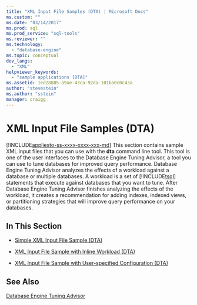 ```yaml
---
title: "XML Input File Samples (DTA) | Microsoft Docs"
ms.custom: ""
ms.date: "03/14/2017"
ms.prod: sql
ms.prod_service: "sql-tools"
ms.reviewer: ""
ms.technology: 
  - "database-engine"
ms.topic: conceptual
dev_langs: 
  - "XML"
helpviewer_keywords: 
  - "sample applications [DTA]"
ms.assetid: 1ed28805-a9ae-43ca-92da-101ba0c0c43a
author: "stevestein"
ms.author: "sstein"
manager: craigg
---
```

# XML Input File Samples (DTA)
[!INCLUDE[appliesto-ss-xxxx-xxxx-xxx-md](../../includes/appliesto-ss-xxxx-xxxx-xxx-md.md)]
  This section contains sample XML input files that you can use with the **dta** command line tool. This tool is one of the user interfaces to the Database Engine Tuning Advisor, a tool you can use to tune databases for improved query performance. Database Engine Tuning Advisor analyzes the effects of a workload against a database or multiple databases. A workload is a set of [!INCLUDE[tsql](../../includes/tsql-md.md)] statements that execute against databases that you want to tune. After Database Engine Tuning Advisor finishes analyzing the effects of the workload, it creates a recommendation for adding indexes, indexed views, or partitioning strategies that will improve query performance on your databases.  
  
## In This Section  
  
-   [Simple XML Input File Sample &#40;DTA&#41;](../../tools/dta/simple-xml-input-file-sample-dta.md)  
  
-   [XML Input File Sample with Inline Workload &#40;DTA&#41;](../../tools/dta/xml-input-file-sample-with-inline-workload-dta.md)  
  
-   [XML Input File Sample with User-specified Configuration &#40;DTA&#41;](../../tools/dta/xml-input-file-sample-with-user-specified-configuration-dta.md)  
  
## See Also  
 [Database Engine Tuning Advisor](../../relational-databases/performance/database-engine-tuning-advisor.md)  
  
  
